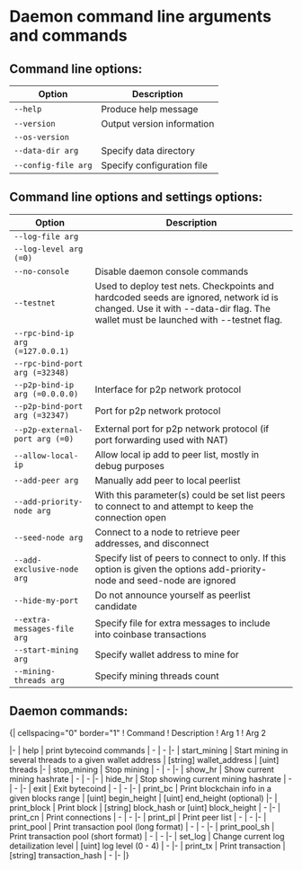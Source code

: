 # Daemon command line arguments and commands


## Command line options:

Option                                 | Description
-------------------------------------- | -----------------------------
  `--help`                             | Produce help message
  `--version`                          | Output version information
  `--os-version`                       |
  `--data-dir arg`                     | Specify data directory
  `--config-file arg`                  | Specify configuration file

## Command line options and settings options:
Option                                 | Description
-------------------------------------- | -----------------------------
  `--log-file arg`                     |
  `--log-level arg (=0)`               |
  `--no-console`                       | Disable daemon console commands
  `--testnet`                          | Used to deploy test nets. Checkpoints and hardcoded seeds are ignored, network id is changed. Use it with --data-dir flag. The wallet must be launched with --testnet flag.
  `--rpc-bind-ip arg (=127.0.0.1)`     |
  `--rpc-bind-port arg (=32348)`       |
  `--p2p-bind-ip arg (=0.0.0.0)`       | Interface for p2p network protocol
  `--p2p-bind-port arg (=32347)`       |  Port for p2p network protocol
  `--p2p-external-port arg (=0)`       | External port for p2p network protocol (if port forwarding used with NAT)
  `--allow-local-ip`                   | Allow local ip add to peer list, mostly in debug purposes
  `--add-peer arg`                     | Manually add peer to local peerlist
  `--add-priority-node arg`            | With this parameter(s) could be set list peers to connect to and attempt to keep the connection open
  `--seed-node arg`                    | Connect to a node to retrieve peer addresses, and disconnect
  `--add-exclusive-node arg`           | Specify list of peers to connect to only. If this option is given the options add-priority-node and seed-node are ignored
  `--hide-my-port`                     | Do not announce yourself as peerlist candidate
  `--extra-messages-file arg`          | Specify file for extra messages to include into coinbase transactions
  `--start-mining arg`                 | Specify wallet address to mine for
  `--mining-threads arg`               | Specify mining threads count


## Daemon commands:
{|  cellspacing="0" border="1"
! Command
! Description
! Arg 1
! Arg 2

|-
| help
| print bytecoind commands
| -
| -
|-
| start_mining 
| Start mining in several threads to a given wallet address
| [string] wallet_address
| [uint] threads
|-
| stop_mining
| Stop mining
| -
| -
|-
| show_hr
| Show current mining hashrate
| -
| -
|-
| hide_hr 
| Stop showing current mining hashrate
| -
| -
|-
| exit
| Exit bytecoind
| -
| -
|-
| print_bc
| Print blockchain info in a given blocks range
| [uint] begin_height 
| [uint] end_height (optional)
|-
| print_block
| Print block
| [string] block_hash or [uint] block_height
| -
|-
| print_cn
| Print connections
| -
| -
|-
| print_pl
| Print peer list
| -
| -
|-
| print_pool
| Print transaction pool (long format)
| -
| -
|-
| print_pool_sh
| Print transaction pool (short format)
| -
| -
|-
| set_log
| Change current log detailization level
| [uint] log level (0 - 4)
| -
|-
| print_tx
| Print transaction
| [string] transaction_hash
| -
|-
|}

